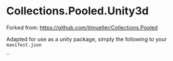 # Collections.Pooled.Unity3d

Forked from:
https://github.com/jtmueller/Collections.Pooled

Adapted for use as a unity package, simply the following to your `manifest.json`

``
